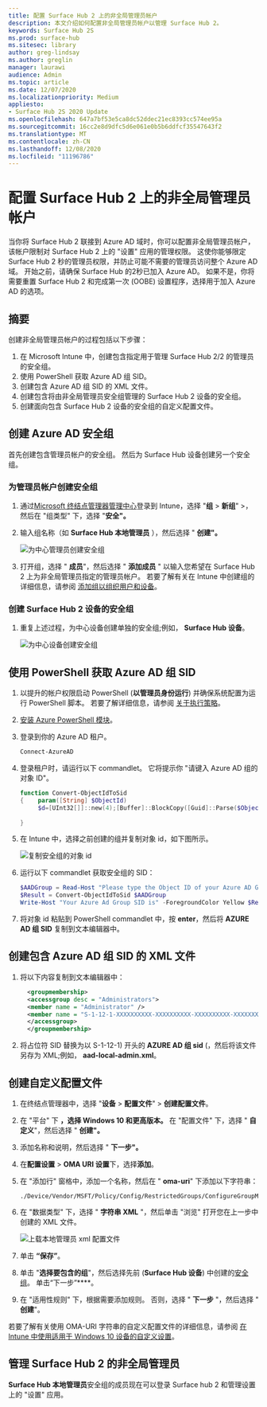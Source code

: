 ```yaml
---
title: 配置 Surface Hub 2 上的非全局管理员帐户
description: 本文介绍如何配置非全局管理员帐户以管理 Surface Hub 2。
keywords: Surface Hub 2S
ms.prod: surface-hub
ms.sitesec: library
author: greg-lindsay
ms.author: greglin
manager: laurawi
audience: Admin
ms.topic: article
ms.date: 12/07/2020
ms.localizationpriority: Medium
appliesto:
- Surface Hub 2S 2020 Update
ms.openlocfilehash: 647a7bf53e5ca8dc52ddec21ec8393cc574ee95a
ms.sourcegitcommit: 16cc2e8d9dfc5d6e061e0b5b6ddfcf35547643f2
ms.translationtype: MT
ms.contentlocale: zh-CN
ms.lasthandoff: 12/08/2020
ms.locfileid: "11196786"
---
```

# 配置 Surface Hub 2 上的非全局管理员帐户

当你将 Surface Hub 2 联接到 Azure AD 域时，你可以配置非全局管理员帐户，该帐户限制对 Surface Hub 2 上的 "设置" 应用的管理权限。 这使你能够限定 Surface Hub 2 秒的管理员权限，并防止可能不需要的管理员访问整个 Azure AD 域。 开始之前，请确保 Surface Hub 的2秒已加入 Azure AD。 如果不是，你将需要重置 Surface Hub 2 和完成第一次 (OOBE) 设置程序，选择用于加入 Azure AD 的选项。

## 摘要 

创建非全局管理员帐户的过程包括以下步骤： 

1. 在 Microsoft Intune 中，创建包含指定用于管理 Surface Hub 2/2 的管理员的安全组。
2. 使用 PowerShell 获取 Azure AD 组 SID。
3. 创建包含 Azure AD 组 SID 的 XML 文件。
4. 创建包含将由非全局管理员安全组管理的 Surface Hub 2 设备的安全组。
5. 创建面向包含 Surface Hub 2 设备的安全组的自定义配置文件。 


## 创建 Azure AD 安全组

首先创建包含管理员帐户的安全组。 然后为 Surface Hub 设备创建另一个安全组。  

### 为管理员帐户创建安全组

1. 通过[Microsoft 终结点管理器管理中心](https://go.microsoft.com/fwlink/?linkid=2109431)登录到 Intune，选择 "**组**  >  **新组**" >，然后在 "组类型" 下，选择 "**安全"。** 
2. 输入组名称（如 **Surface Hub 本地管理员** ），然后选择 " **创建"。** 

     ![为中心管理员创建安全组](images/sh-create-sec-group.png)

3. 打开组，选择 " **成员**"，然后选择 " **添加成员** " 以输入您希望在 Surface Hub 2 上为非全局管理员指定的管理员帐户。 若要了解有关在 Intune 中创建组的详细信息，请参阅  [添加组以组织用户和设备](https://docs.microsoft.com/mem/intune/fundamentals/groups-add)。

### 创建 Surface Hub 2 设备的安全组

1. 重复上述过程，为中心设备创建单独的安全组;例如， **Surface Hub 设备**。 

     ![为中心设备创建安全组](images/sh-create-sec-group-devices.png) 

## 使用 PowerShell 获取 Azure AD 组 SID

1. 以提升的帐户权限启动 PowerShell (**以管理员身份运行**) 并确保系统配置为运行 PowerShell 脚本。 若要了解详细信息，请参阅 [关于执行策略](https://docs.microsoft.com/powershell/module/microsoft.powershell.core/about/about_execution_policies?)。 
2. [安装 Azure PowerShell 模块](https://docs.microsoft.com/powershell/azure/install-az-ps)。
3. 登录到你的 Azure AD 租户。

    ```powershell
    Connect-AzureAD
    ```

4. 登录租户时，请运行以下 commandlet。 它将提示你 "请键入 Azure AD 组的对象 ID"。

    ```powershell
    function Convert-ObjectIdToSid
    {    param([String] $ObjectId)   
         $d=[UInt32[]]::new(4);[Buffer]::BlockCopy([Guid]::Parse($ObjectId).ToByteArray(),0,$d,0,16);"S-1-12-1-$d".Replace(' ','-')
         
    }
    ```

5. 在 Intune 中，选择之前创建的组并复制对象 id，如下图所示。 

     ![复制安全组的对象 id](images/sh-objectid.png)

6. 运行以下 commandlet 获取安全组的 SID：

    ```powershell
    $AADGroup = Read-Host "Please type the Object ID of your Azure AD Group"
    $Result = Convert-ObjectIdToSid $AADGroup
    Write-Host "Your Azure Ad Group SID is" -ForegroundColor Yellow $Result
    ```
    
7. 将对象 id 粘贴到 PowerShell commandlet 中，按 **enter**，然后将 **AZURE AD 组 SID** 复制到文本编辑器中。 

## 创建包含 Azure AD 组 SID 的 XML 文件

1. 将以下内容复制到文本编辑器中： 

    ```xml
      <groupmembership>   
      <accessgroup desc = "Administrators">        
      <member name = "Administrator" />        
      <member name = "S-1-12-1-XXXXXXXXXX-XXXXXXXXXX-XXXXXXXXXX-XXXXXXXXXX" />  
      </accessgroup>
      </groupmembership>
      ```

2. 将占位符 SID 替换为以 S-1-12-1) 开头的 **AZURE AD 组 sid** (，然后将该文件另存为 XML;例如， **aad-local-admin.xml**。 

## 创建自定义配置文件

1. 在终结点管理器中，选择 "**设备**  >  **配置文件**"  >  **创建配置文件**。 
2. 在 "平台" 下 **，选择 Windows 10 和更高版本。** 在 "配置文件" 下，选择 " **自定义**"，然后选择 " **创建"。**
3. 添加名称和说明，然后选择 " **下一步"。**
4. 在**配置设置**  >  **OMA URI 设置**下，选择**添加**。
5. 在 "添加行" 窗格中，添加一个名称，然后在 "     **oma-uri**" 下添加以下字符串： 

    ```OMA-URI
    ./Device/Vendor/MSFT/Policy/Config/RestrictedGroups/ConfigureGroupMembership
    ```
6. 在 "数据类型" 下，选择 " **字符串 XML** "，然后单击 "浏览" 打开您在上一步中创建的 XML 文件。 

     ![上载本地管理员 xml 配置文件](images/sh-local-admin-config.png)

7. 单击 **“保存”**。
8. 单击 "**选择要包含的组**"，然后选择先前 (**Surface Hub 设备**) 中创建的[安全组](#create-security-group-for-surface-hub-2s-devices)。 单击“下一步”****。
9. 在 "适用性规则" 下，根据需要添加规则。 否则，选择 " **下一步** "，然后选择 " **创建**"。

若要了解有关使用 OMA-URI 字符串的自定义配置文件的详细信息，请参阅 [在 Intune 中使用适用于 Windows 10 设备的自定义设置](https://docs.microsoft.com/mem/intune/configuration/custom-settings-windows-10)。


## 管理 Surface Hub 2 的非全局管理员

**Surface Hub 本地管理员**安全组的成员现在可以登录 Surface hub 2 和管理设置上的 "设置" 应用。
